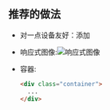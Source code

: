 ## 推荐的做法

* 对一点设备友好：添加<meta name="viewport" content="width=device-width, initial-scale=1.0">

* 响应式图像:<img src="..." class="img-responsive" alt="响应式图像">

* 容器:

  ```html
  <div class="container">
    ...
  </div>
  ```

